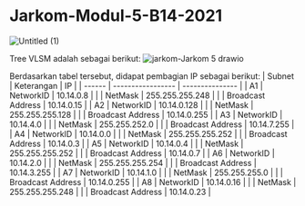 # Jarkom-Modul-5-B14-2021

![Untitled (1)](https://user-images.githubusercontent.com/45300477/145710982-59757371-2052-4c64-8e02-8a4f908612c5.jpg)

Tree VLSM adalah sebagai berikut:
![jarkom-Jarkom 5 drawio](https://user-images.githubusercontent.com/45300477/145711016-cacf04b7-22a5-48bf-ba84-66a9e7cb1335.png)

Berdasarkan tabel tersebut, didapat pembagian IP sebagai berikut:
| Subnet | Keterangan        | IP              |
| ------ | ----------------- | --------------- |
| A1     | NetworkID         | 10.14.0.8       |
|        | NetMask           | 255.255.255.248 |
|        | Broadcast Address | 10.14.0.15      |
| A2     | NetworkID         | 10.14.0.128     |
|        | NetMask           | 255.255.255.128 |
|        | Broadcast Address | 10.14.0.255     |
| A3     | NetworkID         | 10.14.4.0       |
|        | NetMask           | 255.255.252.0   |
|        | Broadcast Address | 10.14.7.255     |
| A4     | NetworkID         | 10.14.0.0       |
|        | NetMask           | 255.255.255.252 |
|        | Broadcast Address | 10.14.0.3       |
| A5     | NetworkID         | 10.14.0.4       |
|        | NetMask           | 255.255.255.252 |
|        | Broadcast Address | 10.14.0.7       |
| A6     | NetworkID         | 10.14.2.0       |
|        | NetMask           | 255.255.255.254 |
|        | Broadcast Address | 10.14.3.255     |
| A7     | NetworkID         | 10.14.1.0       |
|        | NetMask           | 255.255.255.0   |
|        | Broadcast Address | 10.14.0.255     |
| A8     | NetworkID         | 10.14.0.16      |
|        | NetMask           | 255.255.255.248 |
|        | Broadcast Address | 10.14.0.23      |
